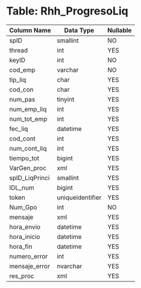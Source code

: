 # Table: Rhh_ProgresoLiq

| Column Name | Data Type | Nullable |
|-------------|-----------|----------|
| spID | smallint | NO |
| thread | int | YES |
| keyID | int | NO |
| cod_emp | varchar | NO |
| tip_liq | char | YES |
| cod_con | char | YES |
| num_pas | tinyint | YES |
| num_emp_liq | int | YES |
| num_tot_emp | int | YES |
| fec_liq | datetime | YES |
| cod_cont | int | YES |
| num_cont_liq | int | YES |
| tiempo_tot | bigint | YES |
| VarGen_proc | xml | YES |
| spID_LiqPrinci | smallint | YES |
| IDL_num | bigint | YES |
| token | uniqueidentifier | YES |
| Num_Gpo | int | NO |
| mensaje | xml | YES |
| hora_envio | datetime | YES |
| hora_inicio | datetime | YES |
| hora_fin | datetime | YES |
| numero_error | int | YES |
| mensaje_error | nvarchar | YES |
| res_proc | xml | YES |
